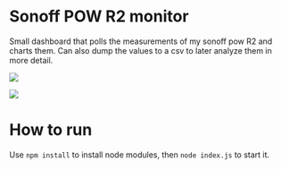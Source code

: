 # Sonoff POW R2 monitor
Small dashboard that polls the measurements of my sonoff pow R2 and charts them. Can also dump the values to a csv to later analyze them in more detail.

![](https://i.imgur.com/YfWnYD3.png)

![](https://i.imgur.com/28wGxjF.png)


# How to run

Use `npm install` to install node modules, then `node index.js` to start it. 

